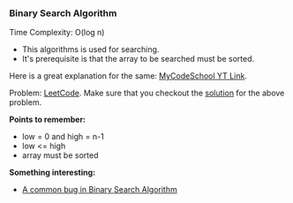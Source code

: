 ### Binary Search Algorithm

Time Complexity: O(log n)

- This algorithms is used for searching.
- It's prerequisite is that the array to be searched must be sorted.

Here is a great explanation for the same: [MyCodeSchool YT Link](https://www.youtube.com/watch?v=j5uXyPJ0Pew).

Problem: [LeetCode](https://leetcode.com/problems/binary-search).
Make sure that you checkout the [solution](https://leetcode.com/problems/binary-search/solution/) for the above problem.

**Points to remember:**
- low = 0 and high = n-1
- low <= high
- array must be sorted

**Something interesting:**
- [A common bug in Binary Search Algorithm](https://ai.googleblog.com/2006/06/extra-extra-read-all-about-it-nearly.html)